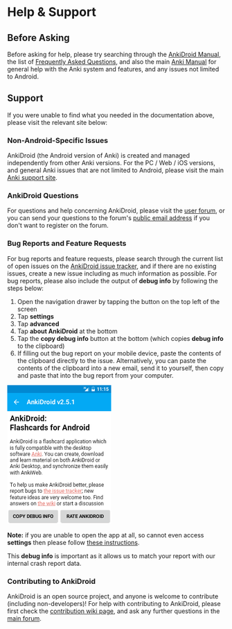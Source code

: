 # Help & Support

## Before Asking

Before asking for help, please try searching through the [AnkiDroid Manual](intro.md), the list of [Frequently Asked Questions](https://github.com/ankidroid/Anki-Android/wiki/FAQ), and also the main [Anki Manual](https://docs.ankiweb.net) for general help with the Anki system and features, and any issues not limited to Android.

## Support
If you were unable to find what you needed in the documentation above, please visit the relevant site below:

### Non-Android-Specific Issues 
AnkiDroid (the Android version of Anki) is created and managed independently from other Anki versions. For the PC / Web / iOS versions, and general Anki issues that are not limited to Android, please visit the main [Anki support site](https://forums.ankiweb.net).

### AnkiDroid Questions
For questions and help concerning AnkiDroid, please visit the [user forum](https://groups.google.com/g/anki-android), or you can send your questions to the forum's [public email address](mailto:public-forum@ankidroid.org) if you don't want to register on the forum.

### Bug Reports and Feature Requests
For bug reports and feature requests, please search through the current list of open issues on the [AnkiDroid issue tracker](https://github.com/ankidroid/Anki-Android/issues), and if there are no existing issues, create a new issue including as much information as possible. 
For bug reports, please also include the output of **debug info** by following the steps below: 

1. Open the navigation drawer by tapping the button on the top left of the screen
2. Tap **settings**
3. Tap **advanced**
4. Tap **about AnkiDroid** at the bottom
5. Tap the **copy debug info** button at the bottom (which copies **debug info** to the clipboard)
6. If filling out the bug report on your mobile device, paste the contents of the clipboard directly to the issue. Alternatively, you can paste the contents of the clipboard into a new email, send it to yourself, then copy and paste that into the bug report from your computer.

![DebugInfo.png](img/DebugInfo.png)

**Note:** if you are unable to open the app at all, so cannot even access **settings** then please follow [these instructions](https://github.com/ankidroid/Anki-Android/wiki/Unopenable-collections).

This **debug info** is important as it allows us to match your report with our internal crash report data. 

### Contributing to AnkiDroid
AnkiDroid is an open source project, and anyone is welcome to contribute (including non-developers)! For help with contributing to AnkiDroid, please first check the [contribution wiki page](https://github.com/ankidroid/Anki-Android/wiki/Contributing), and ask any further questions in the [main forum](https://groups.google.com/g/anki-android).
